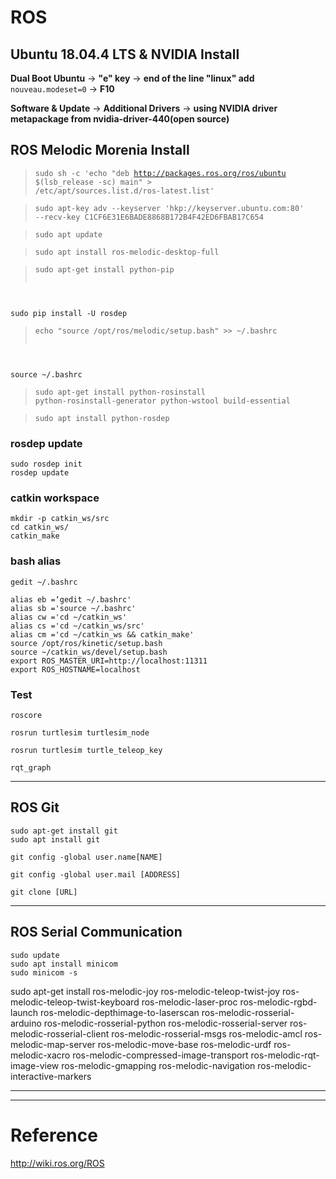 # ROS

## Ubuntu 18.04.4 LTS & NVIDIA Install

**Dual Boot Ubuntu** -> **"e" key** -> **end of the line "linux" add** <code>nouveau.modeset=0</code> -> **F10**

**Software & Update** -> **Additional Drivers** -> **using NVIDIA driver metapackage from nvidia-driver-440(open source)**

## ROS Melodic Morenia Install

> <code>sudo sh -c 'echo "deb http://packages.ros.org/ros/ubuntu $(lsb_release -sc) main" > /etc/apt/sources.list.d/ros-latest.list'</code>

> <code>sudo apt-key adv --keyserver 'hkp://keyserver.ubuntu.com:80' --recv-key C1CF6E31E6BADE8868B172B4F42ED6FBAB17C654</code>

> <code>sudo apt update</code>

> <code>sudo apt install ros-melodic-desktop-full</code>

> <pre><code>sudo apt-get install python-pip
sudo pip install -U rosdep</code></pre>

> <pre><code>echo "source /opt/ros/melodic/setup.bash" >> ~/.bashrc
source ~/.bashrc</code></pre>

> <code>sudo apt-get install python-rosinstall python-rosinstall-generator python-wstool build-essential</code>

> <code>sudo apt install python-rosdep</code>

### rosdep update
<pre><code>sudo rosdep init
rosdep update</code></pre>

### catkin workspace
<pre><code>mkdir -p catkin_ws/src
cd catkin_ws/
catkin_make</code></pre>

### bash alias 
<pre><code>gedit ~/.bashrc

alias eb =‘gedit ~/.bashrc'
alias sb ='source ~/.bashrc'
alias cw ='cd ~/catkin_ws'
alias cs ='cd ~/catkin_ws/src'
alias cm ='cd ~/catkin_ws && catkin_make'
source /opt/ros/kinetic/setup.bash
source ~/catkin_ws/devel/setup.bash
export ROS_MASTER_URI=http://localhost:11311
export ROS_HOSTNAME=localhost
</code></pre>
### Test
<code>roscore</code>

<code>rosrun turtlesim turtlesim_node</code>

<code>rosrun turtlesim turtle_teleop_key</code>

<code>rqt_graph </code>

<hr/>

## ROS Git
<pre><code>sudo apt-get install git
sudo apt install git</code></pre>

<code>git config -global user.name[NAME]</code>

<code>git config -global user.mail [ADDRESS]</code>

<code>git clone [URL]</code>

<hr/>

## ROS Serial Communication
<pre><code>sudo update
sudo apt install minicom
sudo minicom -s</code></pre>

sudo apt-get install ros-melodic-joy 
ros-melodic-teleop-twist-joy 
ros-melodic-teleop-twist-keyboard 
ros-melodic-laser-proc 
ros-melodic-rgbd-launch 
ros-melodic-depthimage-to-laserscan 
ros-melodic-rosserial-arduino 
ros-melodic-rosserial-python 
ros-melodic-rosserial-server 
ros-melodic-rosserial-client 
ros-melodic-rosserial-msgs 
ros-melodic-amcl 
ros-melodic-map-server 
ros-melodic-move-base 
ros-melodic-urdf 
ros-melodic-xacro 
ros-melodic-compressed-image-transport 
ros-melodic-rqt-image-view 
ros-melodic-gmapping 
ros-melodic-navigation 
ros-melodic-interactive-markers

<hr/>
<hr/>

# Reference
http://wiki.ros.org/ROS
